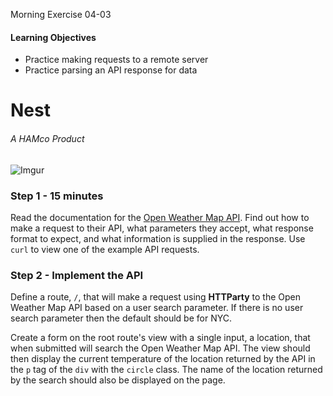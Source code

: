 Morning Exercise 04-03

#### Learning Objectives
- Practice making requests to a remote server
- Practice parsing an API response for data

# Nest
###### A HAMco Product

![Imgur](http://i.imgur.com/Jyk1byf.png)

### Step 1 - 15 minutes

Read the documentation for the [Open Weather Map API](http://openweathermap.org/current).
Find out how to make a request to their API, what parameters they accept, what response
format to expect, and what information is supplied in the response. Use `curl` to view
one of the example API requests.

### Step 2 - Implement the API

Define a route, `/`, that will make a request using __HTTParty__ to the Open
Weather Map API based on a user search parameter. If there is no user search
parameter then the default should be for NYC.

Create a form on the root route's view with a single input, a location, that
when submitted will search the Open Weather Map API. The view should then
display the current temperature of the location returned by the API in the `p`
tag of the `div` with the `circle` class. The name of the location returned by
the search should also be displayed on the page.
